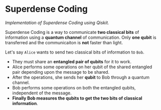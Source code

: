 # Superdense Coding

_Implementation of Superdense Coding using Qiskit._

Superdense Coding is a way to communicate **two classical bits** of information using a **quantum channel** of communication. Only **one qubit** is transferred and the communicaiton is **not** faster than light.

Let's say ```Alice``` wants to send two classical bits of information to ```Bob```.
- They must share an **entangled pair of qubits** for it to work. 
- Alice performs some operations on her qubit of the shared entangled pair depending upon the message to be shared. 
- After the operations, she sends her **qubit** to Bob through a quantum channel.
- Bob performs some operations on both the entangled qubits, independent of the message.
- **Finally Bob measures the qubits to get the two bits of classical information**.
